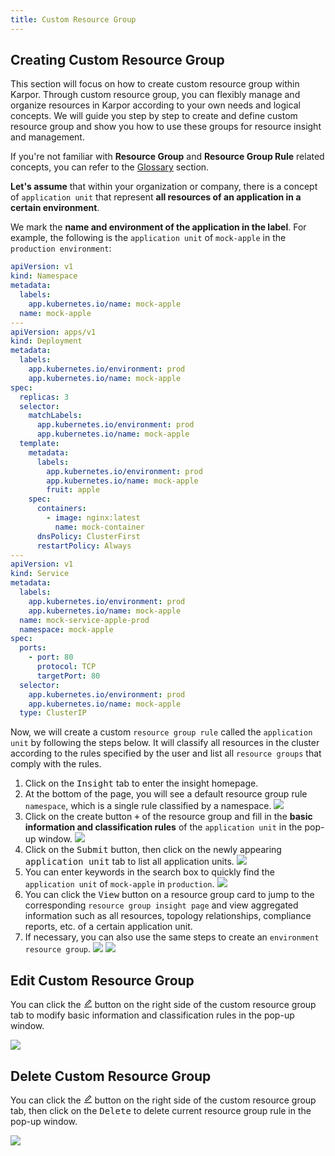 ```yaml
---
title: Custom Resource Group
---
```


## Creating Custom Resource Group

This section will focus on how to create custom resource group within Karpor. Through custom resource group, you can flexibly manage and organize resources in Karpor according to your own needs and logical concepts. We will guide you step by step to create and define custom resource group and show you how to use these groups for resource insight and management.

If you're not familiar with **Resource Group** and **Resource Group Rule** related concepts, you can refer to the [Glossary](../../2-concepts/3-glossary.md) section.

**Let's assume** that within your organization or company, there is a concept of `application unit` that represent **all resources of an application in a certain environment**.

We mark the **name and environment of the application in the label**. For example, the following is the `application unit` of `mock-apple` in the `production environment`:
```yaml
apiVersion: v1
kind: Namespace
metadata:
  labels:
    app.kubernetes.io/name: mock-apple
  name: mock-apple
---
apiVersion: apps/v1
kind: Deployment
metadata:
  labels:
    app.kubernetes.io/environment: prod
    app.kubernetes.io/name: mock-apple
spec:
  replicas: 3
  selector:
    matchLabels:
      app.kubernetes.io/environment: prod
      app.kubernetes.io/name: mock-apple
  template:
    metadata:
      labels:
        app.kubernetes.io/environment: prod
        app.kubernetes.io/name: mock-apple
        fruit: apple
    spec:
      containers:
        - image: nginx:latest
          name: mock-container
      dnsPolicy: ClusterFirst
      restartPolicy: Always
---
apiVersion: v1
kind: Service
metadata:
  labels:
    app.kubernetes.io/environment: prod
    app.kubernetes.io/name: mock-apple
  name: mock-service-apple-prod
  namespace: mock-apple
spec:
  ports:
    - port: 80
      protocol: TCP
      targetPort: 80
  selector:
    app.kubernetes.io/environment: prod
    app.kubernetes.io/name: mock-apple
  type: ClusterIP
```

Now, we will create a custom `resource group rule` called the `application unit` by following the steps below. It will classify all resources in the cluster according to the rules specified by the user and list all `resource groups` that comply with the rules.

1. Click on the <kbd>Insight</kbd> tab to enter the insight homepage.
2. At the bottom of the page, you will see a default resource group rule `namespace`, which is a single rule classified by a namespace.
   ![](/karpor/assets/insight/insight-homepage.png)
3. Click on the create button <kbd>+</kbd> of the resource group and fill in the **basic information and classification rules** of the `application unit` in the pop-up window.
   ![](/karpor/assets/insight/insight-create-app-resource-group-rule.png)
4. Click on the <kbd>Submit</kbd> button, then click on the newly appearing <kbd>application unit</kbd> tab to list all application units.
   ![](/karpor/assets/insight/insight-list-app-resource-groups.png)
5. You can enter keywords in the search box to quickly find the `application unit` of `mock-apple` in `production`.
   ![](/karpor/assets/insight/insight-search-app-resource-group.png)
6. You can click the <kbd>View</kbd> button on a resource group card to jump to the corresponding `resource group insight page` and view aggregated information such as all resources, topology relationships, compliance reports, etc. of a certain application unit.
7. If necessary, you can also use the same steps to create an `environment resource group`.
   ![](/karpor/assets/insight/insight-create-env-resource-group-rule.png)
   ![](/karpor/assets/insight/insight-list-env-resource-groups.png)


## Edit Custom Resource Group

You can click the <kbd><svg viewBox="64 64 896 896" focusable="false" data-icon="edit" width="1em" height="1em" fill="currentColor" aria-hidden="true"><path d="M257.7 752c2 0 4-.2 6-.5L431.9 722c2-.4 3.9-1.3 5.3-2.8l423.9-423.9a9.96 9.96 0 000-14.1L694.9 114.9c-1.9-1.9-4.4-2.9-7.1-2.9s-5.2 1-7.1 2.9L256.8 538.8c-1.5 1.5-2.4 3.3-2.8 5.3l-29.5 168.2a33.5 33.5 0 009.4 29.8c6.6 6.4 14.9 9.9 23.8 9.9zm67.4-174.4L687.8 215l73.3 73.3-362.7 362.6-88.9 15.7 15.6-89zM880 836H144c-17.7 0-32 14.3-32 32v36c0 4.4 3.6 8 8 8h784c4.4 0 8-3.6 8-8v-36c0-17.7-14.3-32-32-32z"></path></svg></kbd> button on the right side of the custom resource group tab to modify basic information and classification rules in the pop-up window.

![](/karpor/assets/insight/insight-edit-env-resource-group.png)

## Delete Custom Resource Group

You can click the <kbd><svg viewBox="64 64 896 896" focusable="false" data-icon="edit" width="1em" height="1em" fill="currentColor" aria-hidden="true"><path d="M257.7 752c2 0 4-.2 6-.5L431.9 722c2-.4 3.9-1.3 5.3-2.8l423.9-423.9a9.96 9.96 0 000-14.1L694.9 114.9c-1.9-1.9-4.4-2.9-7.1-2.9s-5.2 1-7.1 2.9L256.8 538.8c-1.5 1.5-2.4 3.3-2.8 5.3l-29.5 168.2a33.5 33.5 0 009.4 29.8c6.6 6.4 14.9 9.9 23.8 9.9zm67.4-174.4L687.8 215l73.3 73.3-362.7 362.6-88.9 15.7 15.6-89zM880 836H144c-17.7 0-32 14.3-32 32v36c0 4.4 3.6 8 8 8h784c4.4 0 8-3.6 8-8v-36c0-17.7-14.3-32-32-32z"></path></svg></kbd> button on the right side of the custom resource group tab, then click on the <kbd>Delete</kbd> to delete current resource group rule in the pop-up window.

![](/karpor/assets/insight/insight-delete-env-resource-group.png)
